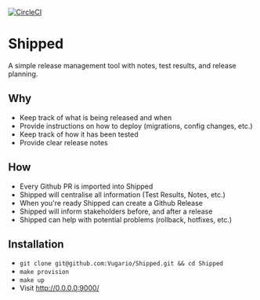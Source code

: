 [![CircleCI](https://circleci.com/gh/Vugario/Shipped.svg?style=svg)](https://circleci.com/gh/Vugario/Shipped)

# Shipped
A simple release management tool with notes, test results, and release planning.

## Why
- Keep track of what is being released and when
- Provide instructions on how to deploy (migrations, config changes, etc.)
- Keep track of how it has been tested
- Provide clear release notes

## How
- Every Github PR is imported into Shipped
- Shipped will centralise all information (Test Results, Notes, etc.)
- When you're ready Shipped can create a Github Release
- Shipped will inform stakeholders before, and after a release
- Shipped can help with potential problems (rollback, hotfixes, etc.)

## Installation
- `git clone git@github.com:Vugario/Shipped.git && cd Shipped`
- `make provision`
- `make up`
- Visit http://0.0.0.0:9000/
